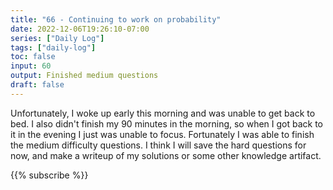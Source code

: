 ```yaml
---
title: "66 - Continuing to work on probability"
date: 2022-12-06T19:26:10-07:00
series: ["Daily Log"]
tags: ["daily-log"]
toc: false
input: 60
output: Finished medium questions
draft: false
---
```

Unfortunately, I woke up early this morning and was unable to get back to bed. I also didn't finish my 90 minutes in the morning, so when I got back to it in the evening I just was unable to focus. Fortunately I was able to finish the medium difficulty questions. I think I will save the hard questions for now, and make a writeup of my solutions or some other knowledge artifact.

{{% subscribe %}}
